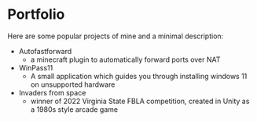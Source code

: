 # Portfolio

Here are some popular projects of mine and a minimal description:
- Autofastforward
  - a minecraft plugin to automatically forward ports over NAT
- WinPass11
  - A small application which guides you through installing windows 11 on unsupported hardware 
- Invaders from space
  - winner of 2022 Virginia State FBLA competition, created in Unity as a 1980s style arcade game
